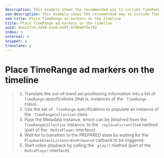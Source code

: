 ```yaml
---
description: This example shows the recommended way to include TimeRange specifications on the playback timeline.
seo-description: This example shows the recommended way to include TimeRange specifications on the playback timeline.
seo-title: Place TimeRange ad markers on the timeline
title: Place TimeRange ad markers on the timeline
uuid: 8eac2fc6-5d98-41a6-be97-97d0e075e792
index: n
internal: n
snippet: y
translate: y
---
```


# Place TimeRange ad markers on the timeline


>1. Translate the out-of-band ad-positioning information into a list of ` TimeRange` specifications (that is, instances of the ` TimeRange` class).
>1. Use the set of ` TimeRange` specifications to populate an instance of the ` TimeRangeCollection` class.
>1. Pass the Metadata instance, which can be obtained from the ` TimeRangeCollection` instance, to the ` replaceCurrentItem` method (part of the ` MediaPlayer` interface).
>1. Wait for  <!-- PH element: phrases/primetime-sdk-name --> to transition to the PREPARED state by waiting for the ` PlaybackEventListener#onPrepared` callback to be triggered.
>1. Start video playback by calling the ` play()` method (part of the ` MediaPlayer` interface).
